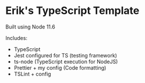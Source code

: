 # Erik's TypeScript Template

Built using Node 11.6

Includes:
- TypeScript
- Jest configured for TS (testing framework)
- ts-node (TypeScript execution for NodeJS)
- Prettier + my config (Code formatting)
- TSLint + config
